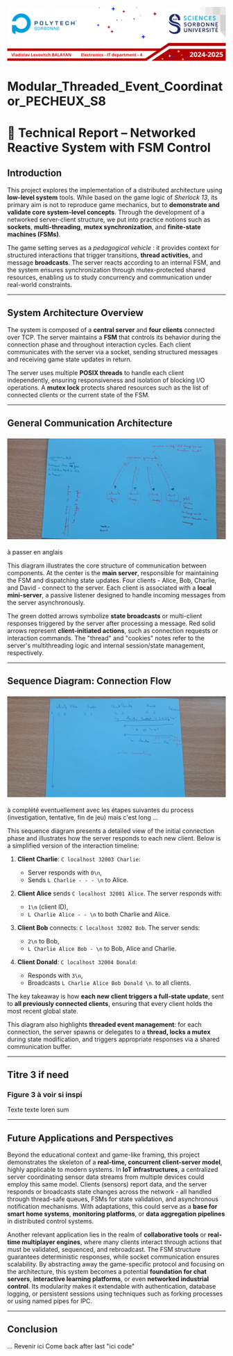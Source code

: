  ![Bannière](./Useful_Resources/Images_ReadME/banner.png)
 # Modular_Threaded_Event_Coordinator_PECHEUX_S8
 # 📜 Technical Report – Networked Reactive System with FSM Control

## Introduction

This project explores the implementation of a distributed architecture using **low-level system** tools. While based on the game logic of *Sherlock 13*, its primary aim is not to reproduce game mechanics, but to **demonstrate and validate core system-level concepts**. Through the development of a networked server-client structure, we put into practice notions such as **sockets**, **multi-threading**, **mutex synchronization**, and **finite-state machines (FSMs)**.

The game setting serves as a *pedagogical vehicle* : it provides context for structured interactions that trigger transitions, **thread activities**, and message **broadcasts**. The server reacts according to an internal FSM, and the system ensures synchronization through mutex-protected shared resources, enabling us to study concurrency and communication under real-world constraints.

---

## System Architecture Overview

The system is composed of a **central server** and **four clients** connected over TCP. The server maintains a **FSM** that controls its behavior during the connection phase and throughout interaction cycles. Each client communicates with the server via a socket, sending structured messages and receiving game state updates in return.

The server uses multiple **POSIX threads** to handle each client independently, ensuring responsiveness and isolation of blocking I/O operations. A **mutex lock** protects shared resources such as the list of connected clients or the current state of the FSM.

---

## General Communication Architecture

### ![Figure 1 – General Communication Architecture](./Useful_Resources/Images_ReadME/figure1_comm_architecture.jpg)
à passer en anglais

This diagram illustrates the core structure of communication between components. At the center is the **main server**, responsible for maintaining the FSM and dispatching state updates. Four clients - Alice, Bob, Charlie, and David - connect to the server. Each client is associated with a **local mini-server**, a passive listener designed to handle incoming messages from the server asynchronously.

The green dotted arrows symbolize **state broadcasts** or multi-client responses triggered by the server after processing a message. Red solid arrows represent **client-initiated actions**, such as connection requests or interaction commands. The "thread" and "cookies" notes refer to the server's multithreading logic and internal session/state management, respectively.

---

## Sequence Diagram: Connection Flow

### ![Figure 2 – Connection and Initialization Sequence](./Useful_Resources/Images_ReadME/figure2_sequence_connection.jpg)
à complété eventuellement avec les étapes suivantes du process (investigation, tentative, fin de jeu) mais c'est long ... 

This sequence diagram presents a detailed view of the initial connection phase and illustrates how the server responds to each new client. Below is a simplified version of the interaction timeline:


1. **Client Charlie**: `C localhost 32003 Charlie`:
   - Server responds with `0\n`,
   - Sends `L Charlie - - - \n` to Alice.

2. **Client Alice** sends `C localhost 32001 Alice`. The server responds with:
   - `1\n` (client ID),
   - `L Charlie Alice - - \n` to both Charlie and Alice.

3. **Client Bob** connects: `C localhost 32002 Bob`. The server sends:
   - `2\n` to Bob,
   - `L Charlie Alice Bob - \n` to Bob, Alice and Charlie.

4. **Client Donald**: `C localhost 32004 Donald`:
   - Responds with `3\n`,
   - Broadcasts `L Charlie Alice Bob Donald \n`. to all clients.

The key takeaway is how **each new client triggers a full-state update**, sent to **all previously connected clients**, ensuring that every client holds the most recent global state.

This diagram also highlights **threaded event management**: for each connection, the server spawns or delegates to a **thread, locks a mutex** during state modification, and triggers appropriate responses via a shared communication buffer.

---

## Titre 3 if need 
### Figure 3 à voir si inspi
Texte texte loren sum 

---

## Future Applications and Perspectives

Beyond the educational context and game-like framing, this project demonstrates the skeleton of a **real-time, concurrent client-server model**, highly applicable to modern systems. In **IoT infrastructures**, a centralized server coordinating sensor data streams from multiple devices could employ this same model. Clients (sensors) report data, and the server responds or broadcasts state changes across the network - all handled through thread-safe queues, FSMs for state validation, and asynchronous notification mechanisms. With adaptations, this could serve as a **base for smart home systems**, **monitoring platforms**, or **data aggregation pipelines** in distributed control systems.

Another relevant application lies in the realm of **collaborative tools** or **real-time multiplayer engines**, where many clients interact through actions that must be validated, sequenced, and rebroadcast. The FSM structure guarantees deterministic responses, while socket communication ensures scalability. By abstracting away the game-specific protocol and focusing on the architecture, this system becomes a potential **foundation for chat servers**, **interactive learning platforms**, or even **networked industrial control**. Its modularity makes it extendable with authentication, database logging, or persistent sessions using techniques such as forking processes or using named pipes for IPC.

---

## Conclusion
... Revenir ici Come back after last "ici code"